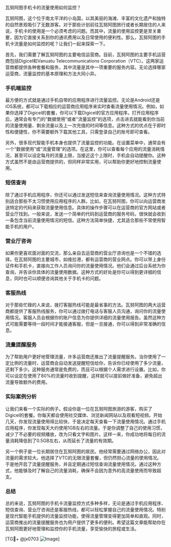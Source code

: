 瓦努阿图手机卡的流量使用如何监控？

瓦努阿图，这个位于南太平洋的小岛国，以其美丽的海滩、丰富的文化遗产和独特的自然景观吸引了无数游客。对于那些计划前往瓦努阿图旅行或者长期居住的人来说，手机卡的使用是一个必须考虑的问题。而其中，流量的使用监控更是至关重要，因为它直接关系到你的通讯费用以及日常使用的便利性。那么，瓦努阿图的手机卡流量是如何监控的呢？让我们一起来探索一下。

首先，我们需要了解瓦努阿图的主要电信运营商。目前，瓦努阿图的主要手机运营商包括Digicel和Vanuatu Telecommunications Corporation（VTC）。这两家运营商都提供各种套餐和服务，其中流量是其中一项重要的服务内容。无论选择哪家运营商，流量监控的基本原理和方法大同小异。

### 手机端监控

最方便的方式就是通过手机自带的应用程序进行流量监控。无论是Android还是iOS系统，都可以下载相应的运营商应用程序来实时查看流量使用情况。例如，如果你选择了Digicel的套餐，你可以下载Digicel的官方应用程序。打开应用程序后，通常会有专门的“数据使用”或者“流量监控”的选项，点击进去就能看到你当前的流量使用量、剩余流量以及上一次充值的时间等信息。这种方式的优点在于即时性和便捷性，你不需要额外下载其他工具，只需登录自己的账号即可查看。

另外，很多现代智能手机本身也提供了流量监控的功能。在设置菜单中，通常会有一个“数据使用”或“流量管理”的选项。在这里，你可以查看每个应用的流量消耗情况，甚至可以设定每月的流量上限，当接近这个上限时，手机会自动提醒你。这种方式虽然不是由运营商提供的，但同样非常实用，可以帮助你更好地控制流量使用。

### 短信查询

除了通过手机应用程序，你还可以通过发送短信来查询流量使用情况。这种方式特别适合那些不太习惯使用应用程序的人群。比如，在瓦努阿图，你可以向运营商发送特定的代码来获取流量使用信息。具体的操作步骤可以在运营商的官方网站或者营业厅找到。一般来说，发送一个简单的代码到运营商的服务号码，很快就会收到一条包含当前流量使用情况的短信。这种方法简单快捷，尤其适合那些不常使用智能手机的用户。

### 营业厅咨询

如果你更喜欢面对面的交流，那么亲自去运营商的营业厅咨询也是一个不错的选择。在瓦努阿图的主要城市，如维拉港，都有运营商的营业网点。你可以带上身份证件和手机卡，直接向工作人员询问你的流量使用情况。他们会通过后台系统为你查询，并告诉你具体的流量使用数据。这种方式的好处是你可以得到更详细的信息，同时也可以顺便咨询其他关于手机卡的问题。

### 客服热线

对于那些忙碌的人来说，拨打客服热线可能是最省事的方法。瓦努阿图的两大运营商都提供了客服热线服务，你可以通过拨打电话与客服人员沟通，询问你的流量使用情况。客服人员会根据你的账户信息为你提供详细的流量使用报告。虽然这种方式可能需要等待一段时间才能接通客服，但是一旦接通，你可以得到非常准确的信息。

### 流量提醒服务

为了帮助用户更好地管理流量，许多运营商还推出了流量提醒服务。当你使用了一定比例的流量时，运营商会自动发送提醒短信给你，告诉你已经使用了多少流量，还剩下多少。这种服务通常是免费的，而且可以根据个人需求进行设置。比如，你可以设定在使用了80%的流量时收到提醒，这样就可以提前做好准备，避免超出流量导致额外的费用。

### 实际案例分析

让我们来看一个实际的例子。假设你是一位在瓦努阿图旅游的游客，购买了Digicel的套餐。你每天都会使用社交媒体、浏览新闻网站以及观看短视频。开始几天，你发现流量使用得比较快，于是决定每天查看一下流量使用情况。通过手机应用程序，你发现每天大约使用1GB左右的流量。于是你调整了自己的使用习惯，减少了不必要的视频播放，改为只看文字和图片。这样一来，你成功地将每日的流量消耗降低到了0.5GB左右，从而延长了流量的有效期。

另一个例子是一位长期居住在瓦努阿图的居民。他经常需要通过网络办公，因此对流量的需求较大。他选择了VTC的无限流量套餐，但仍然担心流量的使用情况。于是他开启了流量提醒服务，并且定期通过短信查询流量使用情况。通过这种方式，他能够及时了解自己的流量消耗，确保不会因为意外的高流量使用而导致超支。

### 总结

总的来说，瓦努阿图的手机卡流量监控方式多种多样，无论是通过手机应用程序、短信查询、营业厅咨询还是客服热线，都可以轻松掌握自己的流量使用情况。特别是现代智能手机提供的流量监控功能，使得流量管理变得更加简单和直观。同时，运营商推出的流量提醒服务也为用户提供了更多的便利。希望这篇文章能帮助你在瓦努阿图更好地管理和监控你的手机流量，享受愉快的旅程或生活。

[TG💪+ @jx0703 ![Image](https://github.com/user-attachments/assets/dbca1d08-cadb-493c-b0ec-ad6f7a83f270)]